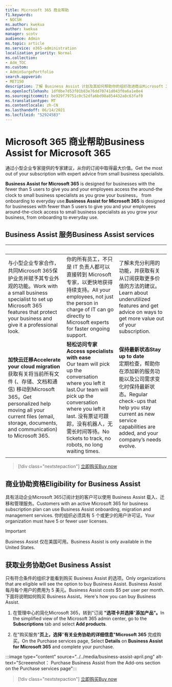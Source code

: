 ```yaml
---
title: Microsoft 365 商业帮助
f1.keywords:
- NOCSH
ms.author: kwekua
author: kwekua
manager: scotv
audience: Admin
ms.topic: article
ms.service: o365-administration
localization_priority: Normal
ms.collection:
- Adm_TOC
ms.custom:
- AdminSurgePortfolio
search.appverid:
- MET150
description: 了解 Business Assist 计划及其如何帮助你的组织改进商业Microsoft 365使用情况。
ms.openlocfilehash: 1df0be7d53f01b83e76dd70741d043f0a6a1e0e4
ms.sourcegitcommit: be929f79751c0c52dfa6bd98a854432a0c63faf0
ms.translationtype: MT
ms.contentlocale: zh-CN
ms.lasthandoff: 06/14/2021
ms.locfileid: "52924583"
---
```

# <a name="business-assist-for-microsoft-365"></a><span data-ttu-id="58aeb-103">Microsoft 365 商业帮助</span><span class="sxs-lookup"><span data-stu-id="58aeb-103">Business Assist for Microsoft 365</span></span>

<span data-ttu-id="58aeb-104">通过小型企业专家提供的专家建议，从你的订阅中取得最大价值。</span><span class="sxs-lookup"><span data-stu-id="58aeb-104">Get the most out of your subscription with expert advice from small business specialists.</span></span>

<span data-ttu-id="58aeb-105">**Business Assist for Microsoft 365** is designed for businesses with the fewer than 5 users to give you and your employees access the around-the clock to small business specialists as you grow your business， from onboarding to everyday use.</span><span class="sxs-lookup"><span data-stu-id="58aeb-105">**Business Assist for Microsoft 365** is designed for businesses with fewer than 5 users to give you and your employees around-the-clock access to small business specialists as you grow your business, from onboarding to everyday use.</span></span>

## <a name="business-assist-services"></a><span data-ttu-id="58aeb-106">Business Assist 服务</span><span class="sxs-lookup"><span data-stu-id="58aeb-106">Business Assist services</span></span>

|&nbsp;|&nbsp;|&nbsp;|
|:-----|:-----|:-----|
|<span data-ttu-id="58aeb-107">与小型企业专家合作，共同Microsoft 365保护业务并赋予其专业外观的功能。</span><span class="sxs-lookup"><span data-stu-id="58aeb-107">Work with a small business specialist to set up Microsoft 365 features that protect your business and give it a professional look.</span></span> |<span data-ttu-id="58aeb-108">你的所有员工，不只是 IT 负责人都可以直接转到 Microsoft 专家，以更快地获得持续支持。</span><span class="sxs-lookup"><span data-stu-id="58aeb-108">All your employees, not just the person in charge of IT can go directly to Microsoft experts for faster ongoing support.</span></span> |<span data-ttu-id="58aeb-109">了解未充分利用的功能，并获取有关从订阅获取更多价值的方法的建议。</span><span class="sxs-lookup"><span data-stu-id="58aeb-109">Learn about underutilized features and get advice on ways to get more value out of your subscription.</span></span> |
|<span data-ttu-id="58aeb-110">**加快云迁移**</span><span class="sxs-lookup"><span data-stu-id="58aeb-110">**Accelerate your cloud migration**</span></span> <br> <span data-ttu-id="58aeb-111">获取有关将当前所有文件 (、存储、文档和通信) 移动到Microsoft 365。</span><span class="sxs-lookup"><span data-stu-id="58aeb-111">Get personalized help moving all your current files (email, storage, documents, and communication) to Microsoft 365.</span></span> |<span data-ttu-id="58aeb-112">**轻松访问专家**</span><span class="sxs-lookup"><span data-stu-id="58aeb-112">**Access specialists with ease**</span></span> <br> <span data-ttu-id="58aeb-113">Our team will pick up the conversation where you left it last.</span><span class="sxs-lookup"><span data-stu-id="58aeb-113">Our team will pick up the conversation where you left it last.</span></span> <span data-ttu-id="58aeb-114">没有票证可跟踪，没有机器人，无需长时间等待。</span><span class="sxs-lookup"><span data-stu-id="58aeb-114">No tickets to track, no robots, no long waiting times.</span></span> |<span data-ttu-id="58aeb-115">**保持最新状态**</span><span class="sxs-lookup"><span data-stu-id="58aeb-115">**Stay up to date**</span></span> <br> <span data-ttu-id="58aeb-116">定期检查，帮助你在添加新的服务功能以及公司需求变化时保持最新状态。</span><span class="sxs-lookup"><span data-stu-id="58aeb-116">Regular check-ups that help you stay current as new service capabilities are added, and your company’s needs evolve.</span></span> |
| | | |

> [!div class="nextstepaction"]
> [<span data-ttu-id="58aeb-117">立即购买</span><span class="sxs-lookup"><span data-stu-id="58aeb-117">Buy now</span></span>](https://go.microsoft.com/fwlink/p/?linkid=2158423)

## <a name="eligibility-for-business-assist"></a><span data-ttu-id="58aeb-118">商业协助资格</span><span class="sxs-lookup"><span data-stu-id="58aeb-118">Eligibility for Business Assist</span></span>

<span data-ttu-id="58aeb-119">具有活动企业Microsoft 365订阅计划的客户可以使用 Business Assist 载入、迁移和管理服务。</span><span class="sxs-lookup"><span data-stu-id="58aeb-119">Customers with an active Microsoft 365 for business subscription plan can use Business Assist onboarding, migration and management services.</span></span> <span data-ttu-id="58aeb-120">你的组织必须具有 5 个或更少的用户许可证。</span><span class="sxs-lookup"><span data-stu-id="58aeb-120">Your organization must have 5 or fewer user licenses.</span></span>

> [!IMPORTANT]
> <span data-ttu-id="58aeb-121">Business Assist 仅在美国可用。</span><span class="sxs-lookup"><span data-stu-id="58aeb-121">Business Assist is only available in the United States.</span></span>

## <a name="get-business-assist"></a><span data-ttu-id="58aeb-122">获取业务协助</span><span class="sxs-lookup"><span data-stu-id="58aeb-122">Get Business Assist</span></span>

<span data-ttu-id="58aeb-123">只有符合条件的组织才能看到购买 Business Assist 的选项。</span><span class="sxs-lookup"><span data-stu-id="58aeb-123">Only organizations that are eligible will see the option to buy Business Assist.</span></span> <span data-ttu-id="58aeb-124">Business Assist 每月每个用户的费用为 5 美元。</span><span class="sxs-lookup"><span data-stu-id="58aeb-124">Business Assist costs $5 per user per month.</span></span> <span data-ttu-id="58aeb-125">下面将说明如何购买 Business Assist。</span><span class="sxs-lookup"><span data-stu-id="58aeb-125">Here's how you can buy Business Assist.</span></span>

1. <span data-ttu-id="58aeb-126">在管理中心的简化Microsoft 365，转到"订阅 **"选项卡并选择**"**添加产品"。**</span><span class="sxs-lookup"><span data-stu-id="58aeb-126">In the simplified view of the Microsoft 365 admin center, go to the **Subscriptions** tab and select **Add products**.</span></span>

2. <span data-ttu-id="58aeb-127">在"购买服务"**页上，选择**"**有关业务协助的详细信息"Microsoft 365** 完成购买。</span><span class="sxs-lookup"><span data-stu-id="58aeb-127">On the Purchase services page, Select **Details** on **Business Assist for Microsoft 365** and complete your purchase.</span></span>

:::image type="content" source="../../media/business-assist-april.png" alt-text="Screeenshot： Purchase Business Assist from the Add-ons section on the Purchase services page":::

> [!div class="nextstepaction"]
> [<span data-ttu-id="58aeb-129">立即购买</span><span class="sxs-lookup"><span data-stu-id="58aeb-129">Buy now</span></span>](https://go.microsoft.com/fwlink/p/?linkid=2158423)
